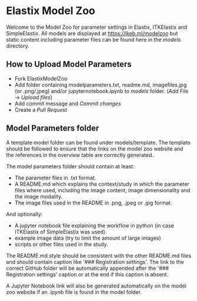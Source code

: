 # Elastix Model Zoo
Welcome to the Model Zoo for parameter settings in Elastix, ITKElastix and SimpleElastix.
All models are displayed at https://lkeb.ml/modelzoo but static content including parameter files can be found here in the _models_ directory.

How to Upload Model Parameters
----------

- Fork ElastixModelZoo
- Add folder containing modelparameters.txt, readme.md, imagefiles.jpg (or .png/.jpeg) and/or jupyternotebook.ipynb to _models_ folder. (_Add File_ -> _Upload files_)
- Add commit message and _Commit changes_
- Create a _Pull Request_

Model Parameters folder
----------

A template model folder can be found under models/template.
The template should be followed to ensure that the links on the model zoo website and the references in the overview table are correctly generated.

The model parameters folder should contain at least:
- The parameter files in .txt format.
- A README.md which explains the context/study in which the parameter files where used, including the image content, image dimensionality and the image modality.
- The image files used in the README in .png, .jpeg or .jpg format.

And optionally:
- A jupyter notebook file explaining the workflow in python (in case ITKElastix of SimpleElastix was used).
- example image data (try to limit the amount of large images)
- scripts or other files used in the study.

The README.md style should be consistent with the other README.md files and should contain caption like '###  Registration settings'.
The link to the correct GitHub folder will be automatically appended after the '###  Registration settings' caption or at the end if this caption is absent.

A Jupyter Notebook link will also be generated automatically on the model zoo website if an .ipynb file is found in the model folder.
